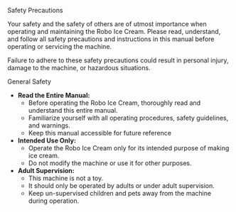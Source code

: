 Safety Precautions

Your safety and the safety of others are of utmost importance when operating and maintaining the Robo Ice Cream. Please read, understand, and follow all safety precautions and instructions in this manual before operating or servicing the machine.

Failure to adhere to these safety precautions could result in personal injury, damage to the machine, or hazardous situations.

General Safety

* **Read the Entire Manual:** 
    * Before operating the Robo Ice Cream, thoroughly read and understand this entire manual. 
    * Familiarize yourself with all operating procedures, safety guidelines, and warnings. 
    * Keep this manual accessible for future reference
* **Intended Use Only:** 
    * Operate the Robo Ice Cream only for its intended purpose of making ice cream. 
    * Do not modify the machine or use it for other purposes.
* **Adult Supervision:** 
    * This machine is not a toy. 
    * It should only be operated by adults or under adult supervision. 
    * Keep un-supervised children and pets away from the machine during operation.